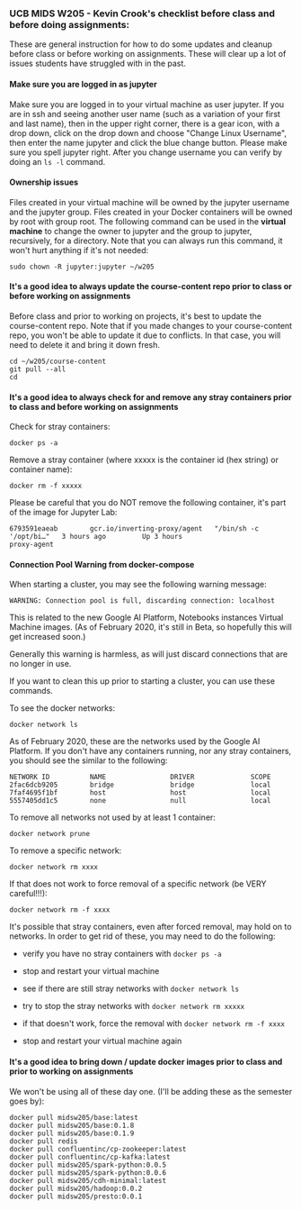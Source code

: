 ### UCB MIDS W205 - Kevin Crook's checklist before class and before doing assignments:

These are general instruction for how to do some updates and cleanup before class or before working on assignments.  These will clear up a lot of issues students have struggled with in the past.

#### Make sure you are logged in as jupyter

Make sure you are logged in to your virtual machine as user jupyter. If you are in ssh and seeing another user name (such as a variation of your first and last name), then in the upper right corner, there is a gear icon, with a drop down, click on the drop down and choose "Change Linux Username", then enter the name jupyter and click the blue change button.  Please make sure you spell jupyter right.  After you change username you can verify by doing an `ls -l` command.

#### Ownership issues

Files created in your virtual machine will be owned by the jupyter username and the jupyter group. Files created in your Docker containers will be owned by root with group root.  The following command can be used in the **virtual machine** to change the owner to jupyter and the group to jupyter, recursively, for a directory. Note that you can always run this command, it won't hurt anything if it's not needed:
```
sudo chown -R jupyter:jupyter ~/w205
```

#### It's a good idea to always update the course-content repo prior to class or before working on assignments

Before class and prior to working on projects, it's best to update the course-content repo.  Note that if you made changes to your course-content repo, you won't be able to update it due to conflicts.  In that case, you will need to delete it and bring it down fresh.
```
cd ~/w205/course-content
git pull --all
cd
```

#### It's a good idea to always check for and remove any stray containers prior to class and before working on assignments

Check for stray containers:
```
docker ps -a
```

Remove a stray container (where xxxxx is the container id (hex string) or container name):
```
docker rm -f xxxxx
```

Please be careful that you do NOT remove the following container, it's part of the image for Jupyter Lab:

```
6793591eaeab        gcr.io/inverting-proxy/agent   "/bin/sh -c '/opt/bi…"   3 hours ago         Up 3 hours                              proxy-agent
```

#### Connection Pool Warning from docker-compose

When starting a cluster, you may see the following warning message:
```
WARNING: Connection pool is full, discarding connection: localhost
```

This is related to the new Google AI Platform, Notebooks instances Virtual Machine images.  (As of February 2020, it's still in Beta, so hopefully this will get increased soon.)

Generally this warning is harmless, as will just discard connections that are no longer in use.  

If you want to clean this up prior to starting a cluster, you can use these commands. 

To see the docker networks:
```
docker network ls
```

As of February 2020, these are the networks used by the Google AI Platform.  If you don't have any containers running, nor any stray containers, you should see the similar to the following:
```
NETWORK ID          NAME                DRIVER              SCOPE
2fac6dcb9205        bridge              bridge              local
7faf4695f1bf        host                host                local
5557405dd1c5        none                null                local
```

To remove all networks not used by at least 1 container:
```
docker network prune
```

To remove a specific network:
```
docker network rm xxxx
```

If that does not work to force removal of a specific network (be VERY careful!!!):
```
docker network rm -f xxxx
```

It's possible that stray containers, even after forced removal, may hold on to networks. In order to get rid of these, you may need to do the following:

* verify you have no stray containers with ```docker ps -a```

* stop and restart your virtual machine

* see if there are still stray networks with ```docker network ls```

* try to stop the stray networks with ```docker network rm xxxxx```

* if that doesn't work, force the removal with ```docker network rm -f xxxx```

* stop and restart your virtual machine again


#### It's a good idea to bring down / update docker images prior to class and prior to working on assignments

We won't be using all of these day one.  (I'll be adding these as the semester goes by):

```
docker pull midsw205/base:latest
docker pull midsw205/base:0.1.8
docker pull midsw205/base:0.1.9
docker pull redis
docker pull confluentinc/cp-zookeeper:latest
docker pull confluentinc/cp-kafka:latest
docker pull midsw205/spark-python:0.0.5
docker pull midsw205/spark-python:0.0.6
docker pull midsw205/cdh-minimal:latest
docker pull midsw205/hadoop:0.0.2
docker pull midsw205/presto:0.0.1


```
